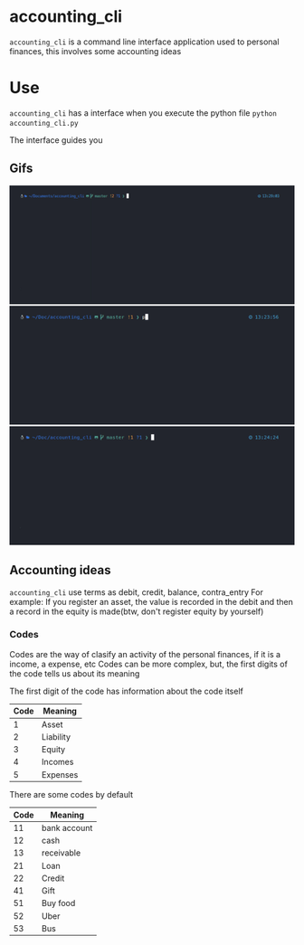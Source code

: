 # accounting_cli

`accounting_cli` is a command line interface application used to personal finances, this involves some accounting ideas

# Use

`accounting_cli` has a interface when you execute the python file `python accounting_cli.py`

The interface guides you

## Gifs

![gif](/gifs/create.gif)
![gif](/gifs/create2.gif)
![gif](/gifs/resume.gif)

## Accounting ideas 

`accounting_cli` use terms as debit, credit, balance, contra_entry
For example: If you register an asset, the value is recorded in the debit and then a record in the equity is made(btw, don't register equity by yourself)

### Codes

Codes are the way of clasify an activity of the personal finances, if it is a income, a expense, etc
Codes can be more complex, but, the first digits of the code tells us about its meaning

The first digit of the code has information about the code itself

Code | Meaning
---  | ---
1    | Asset
2    | Liability
3    | Equity
4    | Incomes
5    | Expenses

There are some codes by default

Code | Meaning
---  | ---
11   | bank account
12   | cash
13   | receivable
21   | Loan
22   | Credit
41   | Gift
51   | Buy food
52   | Uber
53   | Bus
